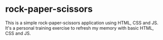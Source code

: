 # rock-paper-scissors
This is a simple rock-paper-scissors application using HTML, CSS and JS.
It's a personal training exercise to refresh my memory with basic HTML, CSS and JS.